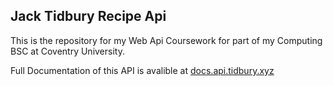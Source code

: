## Jack Tidbury Recipe Api

This is the repository for my Web Api Coursework for part of my Computing BSC at Coventry University.

Full Documentation of this API is avalible at [docs.api.tidbury.xyz](http://docs.api.tidbury.xyz)
